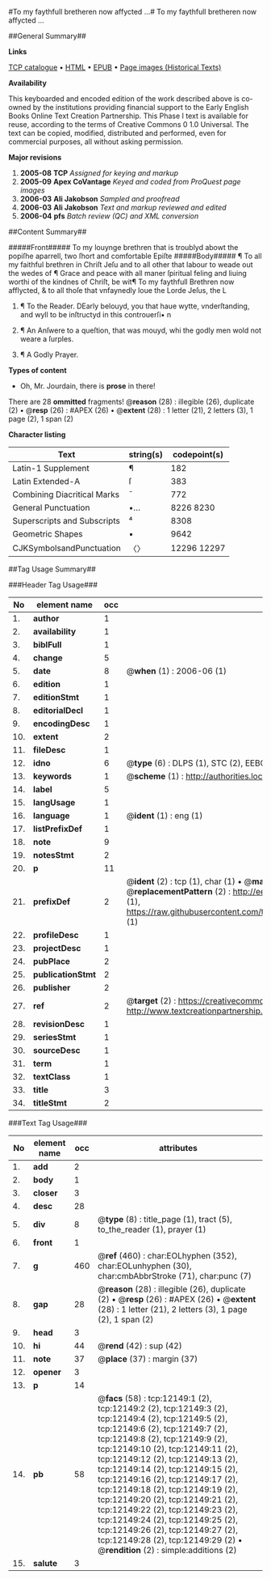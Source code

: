 #To my faythfull bretheren now affycted ...#
To my faythfull bretheren now affycted ...

##General Summary##

**Links**

[TCP catalogue](http://www.ota.ox.ac.uk/tcp/)  • 
[HTML](http://tei.it.ox.ac.uk/tcp/Texts-HTML/free/A00/A00275.html)  • 
[EPUB](http://tei.it.ox.ac.uk/tcp/Texts-EPUB/free/A00/A00275.epub) • 
[Page images (Historical Texts)](https://data.historicaltexts.jisc.ac.uk/view?pubId=eebo-99847131e&pageId=eebo-99847131e-12149-1)

**Availability**

This keyboarded and encoded edition of the
	       work described above is co-owned by the institutions
	       providing financial support to the Early English Books
	       Online Text Creation Partnership. This Phase I text is
	       available for reuse, according to the terms of Creative
	       Commons 0 1.0 Universal. The text can be copied,
	       modified, distributed and performed, even for
	       commercial purposes, all without asking permission.

**Major revisions**

1. __2005-08__ __TCP__ *Assigned for keying and markup*
1. __2005-09__ __Apex CoVantage__ *Keyed and coded from ProQuest page images*
1. __2006-03__ __Ali Jakobson__ *Sampled and proofread*
1. __2006-03__ __Ali Jakobson__ *Text and markup reviewed and edited*
1. __2006-04__ __pfs__ *Batch review (QC) and XML conversion*

##Content Summary##

#####Front#####
To my louynge brethren that is troublyd abowt the popiſhe aparrell, two ſhort and comfortable Epiſte
#####Body#####
¶ To all my faithful brethren in Chriſt Jeſu and to all other that labour to weade out the wedes of ¶ Grace and peace with all maner ſpiritual feling and liuing worthi of the kindnes of Chriſt, be wit¶ To my faythfull Brethren now afflycted, & to all thoſe that vnfaynedly loue the Lorde Jeſus, the L
1. ¶ To the Reader.
DEarly belouyd, you that haue wytte, vnderſtanding, and wyll to be inſtructyd in this controuerſi▪ n
1. ¶ An Anſwere to a queſtion, that was mouyd, whi the godly men wold not weare a ſurples.

1. ¶ A Godly Prayer.

**Types of content**

  * Oh, Mr. Jourdain, there is **prose** in there!

There are 28 **ommitted** fragments! 
 @__reason__ (28) : illegible (26), duplicate (2)  •  @__resp__ (26) : #APEX (26)  •  @__extent__ (28) : 1 letter (21), 2 letters (3), 1 page (2), 1 span (2)

**Character listing**


|Text|string(s)|codepoint(s)|
|---|---|---|
|Latin-1 Supplement|¶|182|
|Latin Extended-A|ſ|383|
|Combining             Diacritical Marks|̄|772|
|General Punctuation|•…|8226 8230|
|Superscripts             and Subscripts|⁴|8308|
|Geometric Shapes|▪|9642|
|CJKSymbolsandPunctuation|〈〉|12296 12297|

##Tag Usage Summary##

###Header Tag Usage###

|No|element name|occ|attributes|
|---|---|---|---|
|1.|__author__|1||
|2.|__availability__|1||
|3.|__biblFull__|1||
|4.|__change__|5||
|5.|__date__|8| @__when__ (1) : 2006-06 (1)|
|6.|__edition__|1||
|7.|__editionStmt__|1||
|8.|__editorialDecl__|1||
|9.|__encodingDesc__|1||
|10.|__extent__|2||
|11.|__fileDesc__|1||
|12.|__idno__|6| @__type__ (6) : DLPS (1), STC (2), EEBO-CITATION (1), PROQUEST (1), VID (1)|
|13.|__keywords__|1| @__scheme__ (1) : http://authorities.loc.gov/ (1)|
|14.|__label__|5||
|15.|__langUsage__|1||
|16.|__language__|1| @__ident__ (1) : eng (1)|
|17.|__listPrefixDef__|1||
|18.|__note__|9||
|19.|__notesStmt__|2||
|20.|__p__|11||
|21.|__prefixDef__|2| @__ident__ (2) : tcp (1), char (1)  •  @__matchPattern__ (2) : ([0-9\-]+):([0-9IVX]+) (1), (.+) (1)  •  @__replacementPattern__ (2) : http://eebo.chadwyck.com/downloadtiff?vid=$1&page=$2 (1), https://raw.githubusercontent.com/textcreationpartnership/Texts/master/tcpchars.xml#$1 (1)|
|22.|__profileDesc__|1||
|23.|__projectDesc__|1||
|24.|__pubPlace__|2||
|25.|__publicationStmt__|2||
|26.|__publisher__|2||
|27.|__ref__|2| @__target__ (2) : https://creativecommons.org/publicdomain/zero/1.0/ (1), http://www.textcreationpartnership.org/docs/. (1)|
|28.|__revisionDesc__|1||
|29.|__seriesStmt__|1||
|30.|__sourceDesc__|1||
|31.|__term__|1||
|32.|__textClass__|1||
|33.|__title__|3||
|34.|__titleStmt__|2||


###Text Tag Usage###

|No|element name|occ|attributes|
|---|---|---|---|
|1.|__add__|2||
|2.|__body__|1||
|3.|__closer__|3||
|4.|__desc__|28||
|5.|__div__|8| @__type__ (8) : title_page (1), tract (5), to_the_reader (1), prayer (1)|
|6.|__front__|1||
|7.|__g__|460| @__ref__ (460) : char:EOLhyphen (352), char:EOLunhyphen (30), char:cmbAbbrStroke (71), char:punc (7)|
|8.|__gap__|28| @__reason__ (28) : illegible (26), duplicate (2)  •  @__resp__ (26) : #APEX (26)  •  @__extent__ (28) : 1 letter (21), 2 letters (3), 1 page (2), 1 span (2)|
|9.|__head__|3||
|10.|__hi__|44| @__rend__ (42) : sup (42)|
|11.|__note__|37| @__place__ (37) : margin (37)|
|12.|__opener__|3||
|13.|__p__|14||
|14.|__pb__|58| @__facs__ (58) : tcp:12149:1 (2), tcp:12149:2 (2), tcp:12149:3 (2), tcp:12149:4 (2), tcp:12149:5 (2), tcp:12149:6 (2), tcp:12149:7 (2), tcp:12149:8 (2), tcp:12149:9 (2), tcp:12149:10 (2), tcp:12149:11 (2), tcp:12149:12 (2), tcp:12149:13 (2), tcp:12149:14 (2), tcp:12149:15 (2), tcp:12149:16 (2), tcp:12149:17 (2), tcp:12149:18 (2), tcp:12149:19 (2), tcp:12149:20 (2), tcp:12149:21 (2), tcp:12149:22 (2), tcp:12149:23 (2), tcp:12149:24 (2), tcp:12149:25 (2), tcp:12149:26 (2), tcp:12149:27 (2), tcp:12149:28 (2), tcp:12149:29 (2)  •  @__rendition__ (2) : simple:additions (2)|
|15.|__salute__|3||
